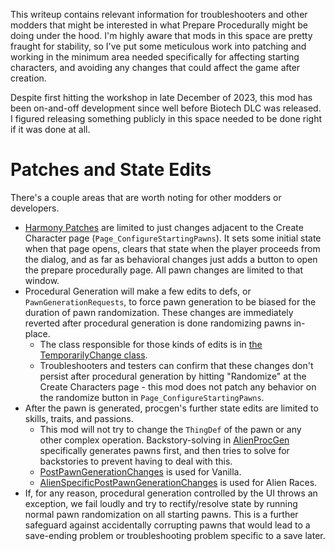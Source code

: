 This writeup contains relevant information for troubleshooters and other modders that might be interested in what Prepare Procedurally might be doing under the hood. I'm highly aware that mods in this space are pretty fraught for stability, so I've put some meticulous work into patching and working in the minimum area needed specifically for affecting starting characters, and avoiding any changes that could affect the game after creation.

Despite first hitting the workshop in late December of 2023, this mod has been on-and-off development since well before Biotech DLC was released. I figured releasing something publicly in this space needed to be done right if it was done at all.

# Patches and State Edits

There's a couple areas that are worth noting for other modders or developers.
* [Harmony Patches](../src/Necrofancy.PrepareProcedurally/HarmonyPatches.cs) are limited to just changes adjacent to the Create Character page (`Page_ConfigureStartingPawns`). It sets some initial state when that page opens, clears that state when the player proceeds from the dialog, and as far as behavioral changes just adds a button to open the prepare procedurally page. All pawn changes are limited to that window.
* Procedural Generation will make a few edits to defs, or `PawnGenerationRequests`, to force pawn generation to be biased for the duration of pawn randomization. These changes are immediately reverted after procedural generation is done randomizing pawns in-place.
    * The class responsible for those kinds of edits is in [the TemporarilyChange class](../src/Necrofancy.PrepareProcedurally/Solving/StateEdits/TemporarilyChange.cs). 
    * Troubleshooters and testers can confirm that these changes don't persist after procedural generation by hitting "Randomize" at the Create Characters page - this mod does not patch any behavior on the randomize button in `Page_ConfigureStartingPawns`.
* After the pawn is generated, procgen's further state edits are limited to skills, traits, and passions. 
    * This mod will not try to change the `ThingDef` of the pawn or any other complex operation. Backstory-solving in [AlienProcGen](../src/Necrofancy.PrepareProcedurally.HumanoidAlienRaces/Solving/AlienProcGen.cs) specifically generates pawns first, and then tries to solve for backstories to prevent having to deal with this.
    * [PostPawnGenerationChanges](../src/Necrofancy.PrepareProcedurally/Solving/StateEdits/PostPawnGenerationChanges.cs) is used for Vanilla.
    * [AlienSpecificPostPawnGenerationChanges](../src/Necrofancy.PrepareProcedurally.HumanoidAlienRaces/Solving/AlienSpecificPostPawnGenerationChanges.cs) is used for Alien Races.
* If, for any reason, procedural generation controlled by the UI throws an exception, we fail loudly and try to rectify/resolve state by running normal pawn randomization on all starting pawns. This is a further safeguard against accidentally corrupting pawns that would lead to a save-ending problem or troubleshooting problem specific to a save later.